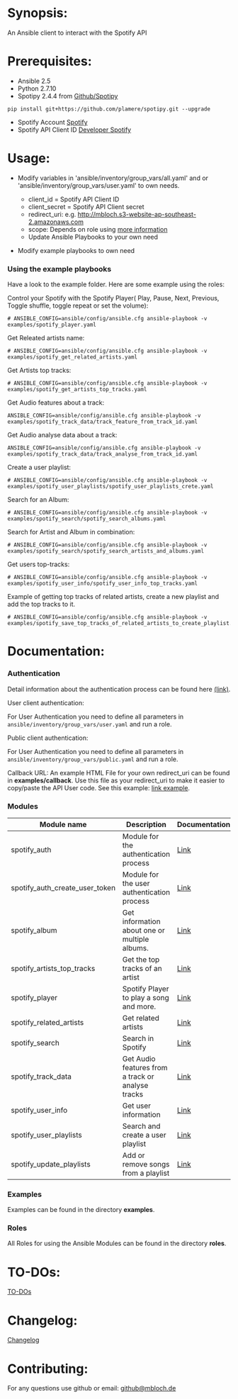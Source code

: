 # Synopsis:
An Ansible client to interact with the Spotify API

# Prerequisites:
* Ansible 2.5
* Python 2.7.10
* Spotipy 2.4.4 from [Github/Spotipy](https://github.com/plamere/spotipy)

`pip install git+https://github.com/plamere/spotipy.git --upgrade`

* Spotify Account [Spotify](https://spotify.com)
* Spotify API Client ID [Developer Spotify](https://developer.spotify.com/dashboard/login)

# Usage:

* Modify variables in 'ansible/inventory/group_vars/all.yaml' and or 'ansible/inventory/group_vars/user.yaml'  to own needs.
  - client_id = Spotify API Client ID
  - client_secret = Spotify API Client secret
  - redirect_uri: e.g. http://mbloch.s3-website-ap-southeast-2.amazonaws.com
  - scope: Depends on role using [more information](https://developer.spotify.com/web-api/using-scopes/)
  - Update Ansible Playbooks to your own need

* Modify example playbooks to own need

### Using the example playbooks

Have a look to the example folder. Here are some example using the roles:

Control your Spotify with the Spotify Player( Play, Pause, Next, Previous, Toggle shuffle, toggle repeat or set the volume):
```
# ANSIBLE_CONFIG=ansible/config/ansible.cfg ansible-playbook -v examples/spotify_player.yaml
```

Get Releated artists name:
```
# ANSIBLE_CONFIG=ansible/config/ansible.cfg ansible-playbook -v examples/spotify_get_related_artists.yaml
```

Get Artists top tracks:
```
# ANSIBLE_CONFIG=ansible/config/ansible.cfg ansible-playbook -v examples/spotify_get_artists_top_tracks.yaml
```

Get Audio features about a track:
```
ANSIBLE_CONFIG=ansible/config/ansible.cfg ansible-playbook -v examples/spotify_track_data/track_feature_from_track_id.yaml
```

Get Audio analyse data about a track:
```
ANSIBLE_CONFIG=ansible/config/ansible.cfg ansible-playbook -v examples/spotify_track_data/track_analyse_from_track_id.yaml
```
Create a user playlist:
```
# ANSIBLE_CONFIG=ansible/config/ansible.cfg ansible-playbook -v examples/spotify_user_playlists/spotify_user_playlists_crete.yaml
```

Search for an Album:
```
# ANSIBLE_CONFIG=ansible/config/ansible.cfg ansible-playbook -v examples/spotify_search/spotify_search_albums.yaml
```

Search for Artist and Album in combination:
```
# ANSIBLE_CONFIG=ansible/config/ansible.cfg ansible-playbook -v examples/spotify_search/spotify_search_artists_and_albums.yaml
```

Get users top-tracks:
```
# ANSIBLE_CONFIG=ansible/config/ansible.cfg ansible-playbook -v examples/spotify_user_info/spotify_user_info_top_tracks.yaml
```

Example of getting top tracks of related artists, create a new playlist and add the top tracks to it.
```
# ANSIBLE_CONFIG=ansible/config/ansible.cfg ansible-playbook -v examples/spotify_save_top_tracks_of_related_artists_to_create_playlist.yaml
```

# Documentation:

### Authentication

Detail information about the authentication process can be found here [(link)](https://pillpall.github.io/ansible/2018/04/28/Use-Ansible-to-automate-Spotify-part-I.html).

User client authentication:

 For User Authentication you need to define all parameters in `ansible/inventory/group_vars/user.yaml` and run a role.


Public client authentication:

 For User Authentication you need to define all parameters in `ansible/inventory/group_vars/public.yaml` and run a role.

Callback URL:
 An example HTML File for your own redirect_uri can be found in **examples/callback**. Use this file as your redirect_uri to make it easier to copy/paste the API User code. See this example: [link example](http://mbloch.s3-website-ap-southeast-2.amazonaws.com/?code=AQDFYVg0pC7YF4rZ1bMApVXNrhbjQn9QPJWRJxs6HmE8eksQgZpyXdKiQIXHgN_5j7lfE6BEZ_asdfasfdMo4Ps0fwep98GZvcvbczvasdfQOPNLx71mA0bmlA3IveCmKLs61qIO_OjAYa8P8a4DSKdtN123123123s6cGCRZ_JElumBELi-aa6e0QQ5hsEX5s1Md9OTf2tO_n5Wy7MUXP-jJBwMUNLUSeP_KG09LCaokpUHXtN5D__-q-S9NJbmYFiCrd8M6J9Cv6EzxcvzxcvzxcvLc8CeCCeQSAuJnl7ZaYY9DYNlZyvYOaoCXM2Ooo7NEtXxvLG-suC3hiMq-siK0hntGbG_1yRWa1jtGAdHOp-Nst9xEMKxvnOKtwOnq_g1Pd7asdfasdft_nioWT9KRL8ooIw2hwSrzhAG4L0y79vu9_KI1mGvQPaYpwQ).



### Modules

| Module name                    | Description                                | Documentation |
| ------------------------------ | ------------------------------------------ | ------------- |
| spotify_auth                   | Module for the authentication process      |[Link](https://github.com/PillPall/ansible-spotify-client/blob/master/docs/Ansible_modules/spotify_auth.md)|
| spotify_auth_create_user_token | Module for the user authentication process |[Link](https://github.com/PillPall/ansible-spotify-client/blob/master/docs/Ansible_modules/spotify_auth_create_user_token.md)|
| spotify_album     | Get information about one or multiple albums. |[Link](https://github.com/PillPall/ansible-spotify-client/blob/master/docs/Ansible_modules/spotify_album.md)|
| spotify_artists_top_tracks     | Get the top tracks of an artist            |[Link](https://github.com/PillPall/ansible-spotify-client/blob/master/docs/Ansible_modules/spotify_artists_top_tracks.md)|
| spotify_player                 | Spotify Player to play a song and more.    |[Link](https://github.com/PillPall/ansible-spotify-client/blob/master/docs/Ansible_modules/spotify_player.md)|
| spotify_related_artists        | Get related artists                        | [Link](https://github.com/PillPall/ansible-spotify-client/blob/master/docs/Ansible_modules/spotify_related_artists.md)|
| spotify_search                 | Search in Spotify                          | [Link](https://github.com/PillPall/ansible-spotify-client/blob/master/docs/Ansible_modules/spotify_search.md)|
| spotify_track_data     | Get Audio features from a track or analyse tracks  | [Link](https://github.com/PillPall/ansible-spotify-client/blob/master/docs/Ansible_modules/spotify_artists_top_tracks.md)|
| spotify_user_info              | Get user information                       | [Link](https://github.com/PillPall/ansible-spotify-client/blob/master/docs/Ansible_modules/spotify_user_info.md)|
| spotify_user_playlists         | Search and create a user playlist          | [Link](https://github.com/PillPall/ansible-spotify-client/blob/master/docs/Ansible_modules/spotify_user_playlists.md)|
| spotify_update_playlists       | Add or remove songs from a playlist        | [Link](https://github.com/PillPall/ansible-spotify-client/blob/master/docs/Ansible_modules/spotify_update_playlists.md)|

### Examples
Examples can be found in the directory **examples**.

### Roles
All Roles for using the Ansible Modules can be found in the directory **roles**.

# TO-DOs:
[TO-DOs](./TODO.md)

# Changelog:
[Changelog](./CHANGELOG.md)

# Contributing:
For any questions use github or email: github@mbloch.de

